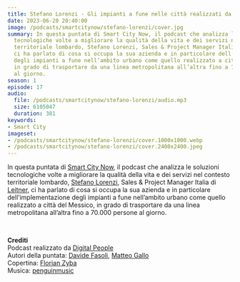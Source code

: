 ```yaml
---
title: Stefano Lorenzi - Gli impianti a fune nelle città realizzati da Leitner
date: 2023-06-20 20:40:00
image: /podcasts/smartcitynow/stefano-lorenzi/cover.jpg
summary: In questa puntata di Smart City Now, il podcast che analizza le soluzioni
  tecnologiche volte a migliorare la qualità della vita e dei servizi nel contesto
  territoriale lombardo, Stefano Lorenzi, Sales & Project Manager Italia di Leitner,
  ci ha parlato di cosa si occupa la sua azienda e in particolare dell’implementazione
  degli impianti a fune nell’ambito urbano come quello realizzato a città del Messico,
  in grado di trasportare da una linea metropolitana all’altra fino a 70.000 persone
  al giorno.
season: 1
episode: 17
audio:
  file: /podcasts/smartcitynow/stefano-lorenzi/audio.mp3
  size: 6105047
  duration: 381
keywords:
- Smart City
imageset:
- /podcasts/smartcitynow/stefano-lorenzi/cover.1000x1000.webp
- /podcasts/smartcitynow/stefano-lorenzi/cover.2400x2400.jpeg
---
```


In questa puntata di [Smart City Now](https://www.smartcitynow.it/), il podcast che analizza le soluzioni tecnologiche volte a migliorare la qualità della vita e dei servizi nel contesto territoriale lombardo, [Stefano Lorenzi](https://www.linkedin.com/in/stefano-lorenzi-659980272/?originalSubdomain=it), Sales & Project Manager Italia di [Leitner](https://www.leitner.com/it/), ci ha parlato di cosa si occupa la sua azienda e in particolare dell’implementazione degli impianti a fune nell’ambito urbano come quello realizzato a città del Messico, in grado di trasportare da una linea metropolitana all’altra fino a 70.000 persone al giorno.

<br>

**Crediti**<br>
Podcast realizzato da [Digital People](https://w3id.org/digitalpeople)<br>
Autori della puntata: [Davide Fasoli](https://www.linkedin.com/in/davide-fasoli-2b3246179/), [Matteo Gallo](https://www.linkedin.com/in/matteo-gallo-4a5ab31a8/)<br>
Copertina: [Florian Zyba](https://www.linkedin.com/in/florian-zyba/)<br>
Musica: [penguinmusic](https://pixabay.com/users/penguinmusic-24940186/)